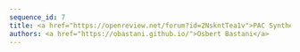 ```yaml
---
sequence_id: 7
title: <a href="https://openreview.net/forum?id=2NskntTea1v">PAC Synthesis of Machine Learning Programs</a>
authors: <a href="https://obastani.github.io/">Osbert Bastani</a>
---
```

